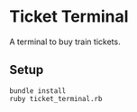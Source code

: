 # Ticket Terminal

A terminal to buy train tickets.

## Setup

```
bundle install
ruby ticket_terminal.rb
```
